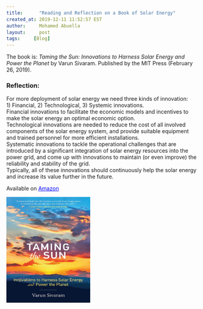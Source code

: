 ```yaml
---
title:      "Reading and Reflection on a Book of Solar Energy"
created_at: 2019-12-11 11:52:57 EST
author:     Mohamed Abuella
layout:     post
tags:     [Blog]
---
```

<!-- <p>Author: Mohamed Abuella, &nbsp;  Publication Date: 2019-12-11 </p>  -->
<!-- <img src="images/taming sun cover.jpg" width="220" height="277" alt="Front Cover"> -->
<!-- <img src="/images/taming sun cover.jpg" alt="banner image"> -->
<!-- <p>This blog entry is available on <a href="https://medium.com/@mhdabuella/reading-a-big-picture-book-after-a-while-of-focusing-on-elaborate-technical-stuff-62b6735fe4f?source=friends_link&sk=40326341cb9aa9e7f6bcd197348cec9b
" target="_blank" style="color:blue">Medium </a> </p> -->
<p>The book is: <cite>Taming the Sun: Innovations to Harness Solar Energy and Power the Planet</cite> by Varun Sivaram. Published by the MIT Press (February 26, 2019).</p>
<h3>Reflection:</h3>
For more deployment of solar energy we need three kinds of innovation:
<br> 1) Financial, 2) Technological, 3) Systemic innovations.
<br> Financial innovations to facilitate the economic models and incentives to make the solar energy an optimal economic option.
<br> Technological innovations are needed to reduce the cost of all involved components of the solar energy system, and provide suitable equipment and trained personnel for more efficient installations.
<br> Systematic innovations to tackle the operational challenges that are introduced by a significant integration of solar energy resources into the power grid, and come up with innovations to maintain (or even improve) the reliability and stability of the grid.
<br> Typically, all of these innovations should continuously help the solar energy and increase its value further in the future.
<p>Available on <a href="https://www.amazon.com/Taming-Sun-Innovations-Harness-Energy/dp/0262537079/ref=sr_1_1?keywords=Taming+the+Sun%3A+Innovations+to+Harness+Solar+Energy+and+Power+the&qid=1576126598&s=books&sr=1-1" target="_blank" style="color:blue">Amazon </a> </p>
<img src="/icons/taming sun cover.jpg" width="220" height="277"  ALIGN=”right” />
<!--<img src="/icons/Energy_Civilization.jpg" width="220" height="277"  ALIGN=”right” /> -->
